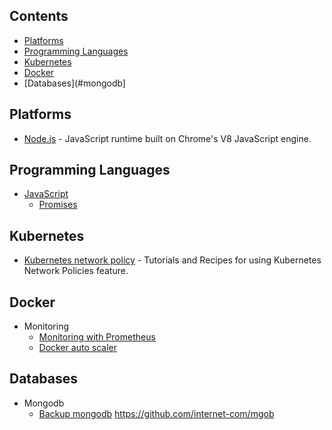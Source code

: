 ## Contents

- [Platforms](#platforms)
- [Programming Languages](#programming-languages)
- [Kubernetes](#kuberntes)
- [Docker](#docker)
- [Databases](#mongodb]

## Platforms

- [Node.js](https://github.com/sindresorhus/awesome-nodejs) - JavaScript runtime built on Chrome's V8 JavaScript engine.

## Programming Languages

- [JavaScript](https://github.com/sorrycc/awesome-javascript)
	- [Promises](https://github.com/wbinnssmith/awesome-promises)

## Kubernetes

- [Kubernetes network policy](https://github.com/ms-building-blocks/kubernetes-network-policy-recipes) - Tutorials and Recipes for using Kubernetes Network Policies feature.

## Docker
- Monitoring
	- [Monitoring with Prometheus](https://github.com/internet-com/dockprom)
	- [Docker auto scaler](https://github.com/internet-com/cep-auto-scaler)

## Databases
- Mongodb
	- [Backup mongodb](https://stefanprodan.com/2017/mgob-mongodb-backup-automation-tool/) https://github.com/internet-com/mgob
